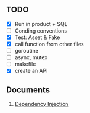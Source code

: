 ## TODO

 - [x] Run in product + SQL
 - [ ] Conding conventions
 - [x] Test: Asset & Fake
 - [x] call function from other files
 - [ ] goroutine
 - [ ] asynx, mutex
 - [ ] makefile
 - [x] create an API

## Documents
1. [Dependency Injection](https://blog.drewolson.org/dependency-injection-in-go)

